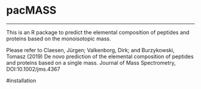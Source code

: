 # pacMASS
---------

This is an R package to predict the elemental composition of peptides and proteins based on the monoisotopic mass.

Please refer to Claesen, Jürgen; Valkenborg, Dirk; and Burzykowski, Tomasz (2019) De novo prediction of the elemental composition of peptides and proteins based on a single mass. Journal of Mass Spectrometry, DOI:10.1002/jms.4367

#installation

#

